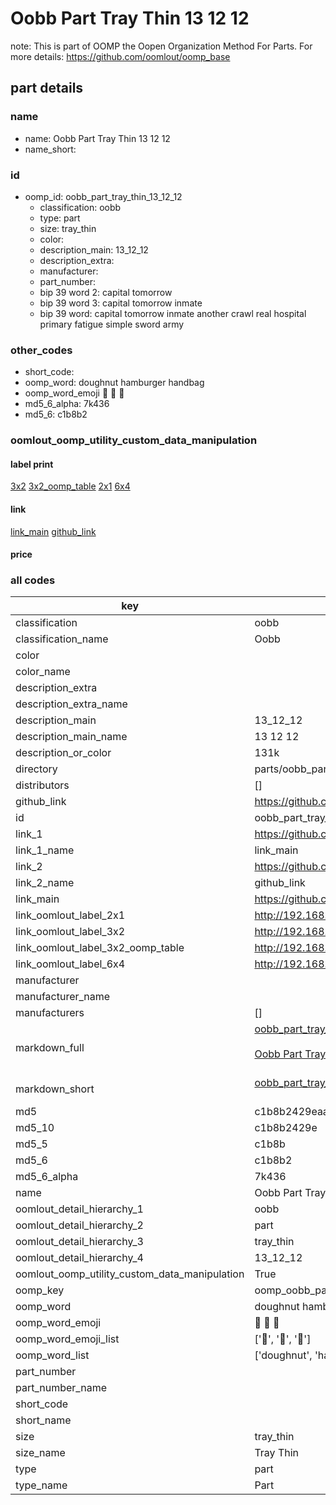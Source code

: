 # Oobb Part Tray Thin 13 12 12  

note: This is part of OOMP the Oopen Organization Method For Parts. For more details: https://github.com/oomlout/oomp_base

##  part details





### name
* name: Oobb Part Tray Thin 13 12 12
* name_short: 
### id
* oomp_id: oobb_part_tray_thin_13_12_12
  * classification: oobb
  * type: part
  * size: tray_thin
  * color: 
  * description_main: 13_12_12
  * description_extra: 
  * manufacturer: 
  * part_number: 
  * bip 39 word 2: capital tomorrow
  * bip 39 word 3: capital tomorrow inmate
  * bip 39 word: capital tomorrow inmate another crawl real hospital primary fatigue simple sword army

### other_codes
* short_code: 
* oomp_word: doughnut hamburger handbag
* oomp_word_emoji :doughnut: :hamburger: :handbag:
* md5_6_alpha: 7k436
* md5_6: c1b8b2






### oomlout_oomp_utility_custom_data_manipulation
#### label print
[3x2](http://192.168.1.245:1112/?label=oomp%207k436)
[3x2_oomp_table](http://192.168.1.107:1112/?label=oomp%207k436)
[2x1](http://192.168.1.242:1112/?label=oomp%207k436)
[6x4](http://192.168.1.55:1112/?label=oomp%207k436)    

#### link

[link_main](https://github.com/oomlout/oomlout_oomp_current_version_messy/tree/main/parts/oobb_part_tray_thin_13_12_12) [github_link](https://github.com/oomlout/oomlout_oomp_part_src/tree/main/parts/oobb_part_tray_thin_13_12_12)                             

#### price







### all codes 
| key | value |  
| --- | --- |  
| classification | oobb |  
| classification_name | Oobb |  
| color |  |  
| color_name |  |  
| description_extra |  |  
| description_extra_name |  |  
| description_main | 13_12_12 |  
| description_main_name | 13 12 12 |  
| description_or_color | 131k |  
| directory | parts/oobb_part_tray_thin_13_12_12 |  
| distributors | [] |  
| github_link | https://github.com/oomlout/oomlout_oomp_part_src/tree/main/parts/oobb_part_tray_thin_13_12_12 |  
| id | oobb_part_tray_thin_13_12_12 |  
| link_1 | https://github.com/oomlout/oomlout_oomp_current_version_messy/tree/main/parts/oobb_part_tray_thin_13_12_12 |  
| link_1_name | link_main |  
| link_2 | https://github.com/oomlout/oomlout_oomp_part_src/tree/main/parts/oobb_part_tray_thin_13_12_12 |  
| link_2_name | github_link |  
| link_main | https://github.com/oomlout/oomlout_oomp_current_version_messy/tree/main/parts/oobb_part_tray_thin_13_12_12 |  
| link_oomlout_label_2x1 | http://192.168.1.242:1112/?label=oomp%207k436 |  
| link_oomlout_label_3x2 | http://192.168.1.245:1112/?label=oomp%207k436 |  
| link_oomlout_label_3x2_oomp_table | http://192.168.1.107:1112/?label=oomp%207k436 |  
| link_oomlout_label_6x4 | http://192.168.1.55:1112/?label=oomp%207k436 |  
| manufacturer |  |  
| manufacturer_name |  |  
| manufacturers | [] |  
| markdown_full | [oobb_part_tray_thin_13_12_12](https://github.com/oomlout/oomlout_oomp_current_version_messy/tree/main/parts/oobb_part_tray_thin_13_12_12)<br>[](https://github.com/oomlout/oomlout_oomp_current_version_messy/tree/main/parts/oobb_part_tray_thin_13_12_12)<br>[Oobb Part Tray Thin 13 12 12](https://github.com/oomlout/oomlout_oomp_current_version_messy/tree/main/parts/oobb_part_tray_thin_13_12_12)<br><br> |  
| markdown_short | [oobb_part_tray_thin_13_12_12](https://github.com/oomlout/oomlout_oomp_current_version_messy/tree/main/parts/oobb_part_tray_thin_13_12_12)<br><br> |  
| md5 | c1b8b2429eaaadbecb995098e8b90910 |  
| md5_10 | c1b8b2429e |  
| md5_5 | c1b8b |  
| md5_6 | c1b8b2 |  
| md5_6_alpha | 7k436 |  
| name | Oobb Part Tray Thin 13 12 12 |  
| oomlout_detail_hierarchy_1 | oobb |  
| oomlout_detail_hierarchy_2 | part |  
| oomlout_detail_hierarchy_3 | tray_thin |  
| oomlout_detail_hierarchy_4 | 13_12_12 |  
| oomlout_oomp_utility_custom_data_manipulation | True |  
| oomp_key | oomp_oobb_part_tray_thin_13_12_12 |  
| oomp_word | doughnut hamburger handbag |  
| oomp_word_emoji | :doughnut: :hamburger: :handbag: |  
| oomp_word_emoji_list | [':doughnut:', ':hamburger:', ':handbag:'] |  
| oomp_word_list | ['doughnut', 'hamburger', 'handbag'] |  
| part_number |  |  
| part_number_name |  |  
| short_code |  |  
| short_name |  |  
| size | tray_thin |  
| size_name | Tray Thin |  
| type | part |  
| type_name | Part |  
